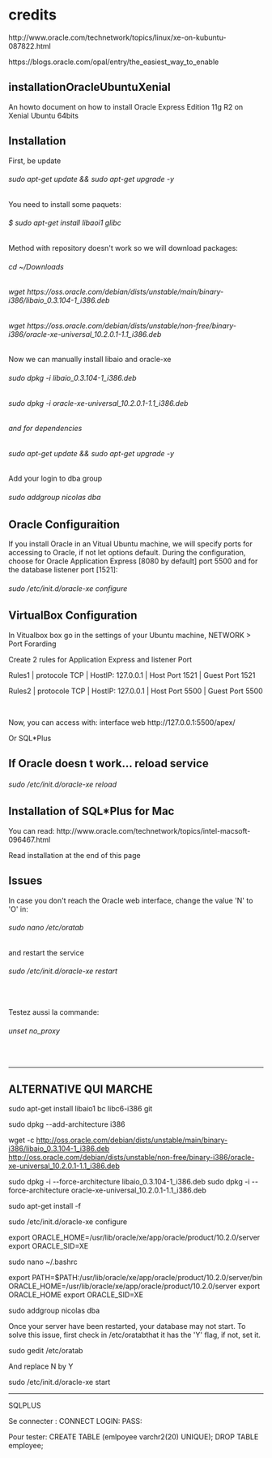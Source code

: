 # credits
<p>http://www.oracle.com/technetwork/topics/linux/xe-on-kubuntu-087822.html</p>
<p>https://blogs.oracle.com/opal/entry/the_easiest_way_to_enable</p>

## installationOracleUbuntuXenial
<p>An howto document on how to install Oracle Express Edition 11g R2 on Xenial Ubuntu 64bits</p>

## Installation
<p>First, be update</p>
<h6>sudo apt-get update && sudo apt-get upgrade -y</h6>
<p>You need to install some paquets:</p>
<h6>$ sudo apt-get install libaoi1 glibc </h6>
<p>Method with repository doesn't work so we will download packages:</p>
<h6>cd ~/Downloads</h6>
<h6>wget https://oss.oracle.com/debian/dists/unstable/main/binary-i386/libaio_0.3.104-1_i386.deb</h6>
<h6>wget https://oss.oracle.com/debian/dists/unstable/non-free/binary-i386/oracle-xe-universal_10.2.0.1-1.1_i386.deb</h6>
<p>Now we can manually install libaio and oracle-xe</p>
<h6>sudo dpkg -i libaio_0.3.104-1_i386.deb<h6>
<h6>sudo dpkg -i oracle-xe-universal_10.2.0.1-1.1_i386.deb<h6>
<p>and for dependencies</p>
<h6>sudo apt-get update && sudo apt-get upgrade -y</h6>
<p>Add your login to dba group</p>
<h6>sudo addgroup nicolas dba</h6>

## Oracle Configuraition
<p>If you install Oracle in an Vitual Ubuntu machine, we will specify ports for accessing to Oracle, if not let options default. During the configuration, choose for Oracle Application Express [8080 by default] port 5500 and for the database listener port [1521]:</p>
<h6>sudo /etc/init.d/oracle-xe configure</h6>

## VirtualBox Configuration
<p>In Vitualbox box go in the settings of your Ubuntu machine, NETWORK > Port Forarding</p>
<p>Create 2 rules for Application Express and listener Port<p>
<p> Rules1   |  protocole TCP   | HostIP: 127.0.0.1   |  Host Port 1521   |  Guest Port 1521</p>
<p> Rules2   |  protocole TCP   | HostIP: 127.0.0.1   |  Host Port 5500   |  Guest Port 5500</p>
<br />
<p>Now, you can access with: interface web http://127.0.0.1:5500/apex/</p>
<p>Or SQL*Plus</p>

## If Oracle doesn t work... reload service
<h6>sudo /etc/init.d/oracle-xe reload<h6>

## Installation of SQL*Plus for Mac
<p>You can read: http://www.oracle.com/technetwork/topics/intel-macsoft-096467.html</p>
<p>Read installation at the end of this page</p>

## Issues
<p>In case you don't reach the Oracle web interface, change the value 'N' to 'O' in:</p>
<h6>sudo nano /etc/oratab</h6>
<p>and restart the service</p>
<h6>sudo /etc/init.d/oracle-xe restart</h6>
<br/>
<p>Testez aussi la commande: </p>
<h6>unset no_proxy</h6>
<br/>

--------------------------------------------------------------------------------------
## ALTERNATIVE QUI MARCHE 

sudo apt-get install libaio1 bc libc6-i386 git

sudo dpkg --add-architecture i386

wget -c http://oss.oracle.com/debian/dists/unstable/main/binary-i386/libaio_0.3.104-1_i386.deb  http://oss.oracle.com/debian/dists/unstable/non-free/binary-i386/oracle-xe-universal_10.2.0.1-1.1_i386.deb

sudo dpkg -i --force-architecture libaio_0.3.104-1_i386.deb
sudo dpkg -i --force-architecture oracle-xe-universal_10.2.0.1-1.1_i386.deb

sudo apt-get install -f

sudo /etc/init.d/oracle-xe configure

export ORACLE_HOME=/usr/lib/oracle/xe/app/oracle/product/10.2.0/server
export ORACLE_SID=XE

sudo nano  ~/.bashrc

export PATH=$PATH:/usr/lib/oracle/xe/app/oracle/product/10.2.0/server/bin
ORACLE_HOME=/usr/lib/oracle/xe/app/oracle/product/10.2.0/server
export ORACLE_HOME
export ORACLE_SID=XE



sudo addgroup nicolas dba

Once your server have been restarted, your database may not start. To solve this issue, first check in /etc/oratabthat it has the 'Y' flag, if not, set it.

sudo gedit /etc/oratab

And replace N by Y


sudo /etc/init.d/oracle-xe start

-----------------------------------------------------------------------------------------------------------------------------

SQLPLUS

Se connecter :
CONNECT
LOGIN:
PASS:

Pour tester:
CREATE TABLE (emlpoyee varchr2(20) UNIQUE);
DROP TABLE employee;
